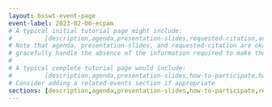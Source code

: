 ```yaml
---
layout: bsswt-event-page
event-label: 2023-02-06-ecpam
# A typical initial tutorial page might include:
#         [description,agenda,presentation-slides,requested-citation,acknowledgments-ecp]
# Note that agenda, presentation-slides, and requested-citation are okay here because they
# gracefully handle the absence of the information required to make those sections "event-ready".
#
# A typical complete tutorial page would include: 
#         [description,agenda,presentation-slides,how-to-participate,hands-on-exercises,stay-in-touch,resources-from-presentations,requested-citation,acknowledgments-ecp]
# Consider adding a related-events section if appropriate
sections: [description,agenda,presentation-slides,how-to-participate,related-events,stay-in-touch-no-ho,resources-from-presentations,requested-citation,acknowledgments-ecp]
---
```

